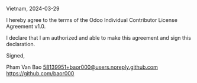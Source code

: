 Vietnam, 2024-03-29

I hereby agree to the terms of the Odoo Individual Contributor License
Agreement v1.0.

I declare that I am authorized and able to make this agreement and sign this
declaration.

Signed,

Pham Van Bao 58139951+baor000@users.noreply.github.com https://github.com/baor000